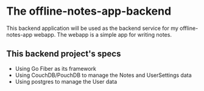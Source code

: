 # The offline-notes-app-backend

This backend application will be used as the backend service for my offline-notes-app webapp. The webapp is a simple app for writing notes.

## This backend project's specs

- Using Go Fiber as its framework
- Using CouchDB/PouchDB to manage the Notes and UserSettings data
- Using postgres to manage the User data
